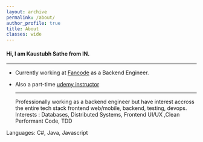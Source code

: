 ```yaml
---
layout: archive
permalink: /about/
author_profile: true
title: About
classes: wide
---
```


#### Hi, I am Kaustubh Sathe from IN.

-------------

- Currently working at [Fancode](https://fancode.com/) as a Backend Engineer.

- Also a part-time [udemy instructor](https://www.udemy.com/user/kaustubh-sathe-5/)

  -----------------
  
  Professionally working as a backend engineer but have interest accross the entire tech stack frontend web/mobile, backend, testing, devops.
  <br/>
  Interests : Databases, Distributed Systems, Frontend UI/UX ,Clean Performant Code, TDD

Languages: C#, Java, Javascript
